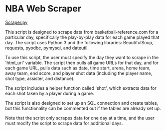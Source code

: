 # NBA Web Scraper

<ins>Scraper.py</ins>

This script is designed to scrape data from basketball-reference.com for a particular day, specifically the play-by-play data for each game played that day. The script uses Python 3 and the following libraries: BeautifulSoup, requests, pyodbc, pymysql, and dateutil.

To use this script, the user must specify the day they want to scrape in the 'html_url' variable. The script then pulls all game URLs for that day, and for each game URL, pulls data such as date, time start, arena, home team, away team, end score, and player shot data (including the player name, shot type, assister, and distance).

The script includes a helper function called 'shot', which extracts data for each shot taken by a player during a game.

The script is also designed to set up an SQL connection and create tables, but this functionality can be commented out if the tables are already set up.

Note that the script only scrapes data for one day at a time, and the user must modify the script to scrape data for additional days.

